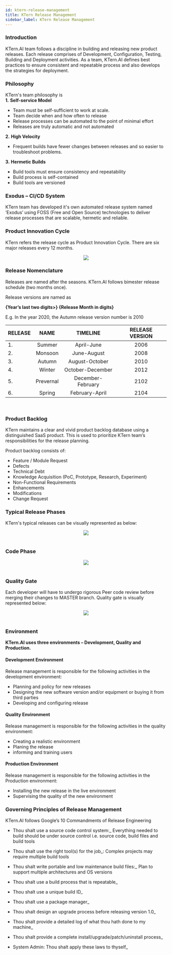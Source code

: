 ```yaml
---
id: ktern-release-management
title: KTern Release Management
sidebar_label: KTern Release Management
---
```


### Introduction

KTern.AI team follows a discipline in building and releasing new product releases. Each release comprises of Development, Configuration, Testing, Building and Deployment activities. As a team, KTern.AI defines best practices to ensure consistent and repeatable process and also develops the strategies for deployment.
<br>

### Philosophy

KTern's team philosophy is <br>
**1.** **Self-service Model**

- Team must be self-sufficient to work at scale.
- Team decide when and how often to release
- Release processes can be automated to the point of minimal effort
- Releases are truly automatic and not automated
  <br>

**2.** **High Velocity**

- Frequent builds have fewer changes between releases and so easier to troubleshoot problems.
  <br>

**3.** **Hermetic Builds**

- Build tools must ensure consistency and repeatability
- Build process is self-contained
- Build tools are versioned
  <br>

### Exodus – CI/CD System

KTern team has developed it's own automated release system named ‘Exodus’ using FOSS (Free and Open Source) technologies to deliver release processes that are scalable, hermetic and reliable.

### Product Innovation Cycle

KTern refers the release cycle as Product Innovation Cycle. There are six major releases every 12 months.

<center>
<img src = "https://storage.googleapis.com/ktern-public-files/product-documentation/product-innovation-cycle.png">
</center>

### Release Nomenclature

Releases are named after the seasons. KTern.AI follows bimester release schedule (two months once).

Release versions are named as

**{Year’s last two digits>} {Release Month in digits}**

E.g. In the year 2020, the Autumn release version number is 2010

| RELEASE |   NAME    |     TIMELINE      | RELEASE VERSION |
| ------- | :-------: | :---------------: | :-------------: |
| 1.      |  Summer   |    April-June     |      2006       |
| 2.      |  Monsoon  |    June-August    |      2008       |
| 3.      |  Autumn   |  August-October   |      2010       |
| 4.      |  Winter   | October-December  |      2012       |
| 5.      | Prevernal | December-February |      2102       |
| 6.      |  Spring   |  February-April   |      2104       |

<br>

### Product Backlog

KTern maintains a clear and vivid product backlog database using a distinguished SaaS product. This is used to prioritize KTern team’s responsibilities for the release planning.

Product backlog consists of:

- Feature / Module Request
- Defects
- Technical Debt
- Knowledge Acquisition (PoC, Prototype, Research, Experiment)
- Non-Functional Requirements
- Enhancements
- Modifications
- Change Request
  <br>

### Typical Release Phases

KTern's typical releases can be visually represented as below:

<center>
<img src = "https://storage.googleapis.com/ktern-public-files/product-documentation/release%20planning.png">
</center>
<br>

### Code Phase

<center>
<img src = "https://storage.googleapis.com/ktern-public-files/product-documentation/code-phase.png">
</center>
<br>

### Quality Gate

Each developer will have to undergo rigorous Peer code review before merging their changes to MASTER branch. Quality gate is visually represented below:

<center>
<img src = "https://storage.googleapis.com/ktern-public-files/product-documentation/quality-gate.png">
</center>
<br>

### Environment

**KTern.AI uses three environments – Development, Quality and Production.**

#### Development Environment

Release management is responsible for the following activities in the development environment:

- Planning and policy for new releases
- Designing the new software version and/or equipment or buying it from third parties
- Developing and configuring release
  <br>

#### Quality Environment

Release management is responsible for the following activities in the quality environment:

- Creating a realistic environment
- Planing the release
- informing and training users
  <br>

#### Production Environment

Release management is responsible for the following activities in the Production environment:

- Installing the new release in the live environment
- Supervising the quality of the new environment
  <br>

### Governing Principles of Release Management

KTern.AI follows Google’s 10 Commandments of Release Engineering

- Thou shalt use a source code control system:\_ Everything needed to build should be under source control i.e. source code, build files and build tools

- Thou shalt use the right tool(s) for the job\_: Complex projects may require multiple build tools

- Thou shalt write portable and low maintenance build files:\_ Plan to support multiple architectures and OS versions

- Thou shalt use a build process that is repeatable\_

- Thou shalt use a unique build ID\_

- Thou shalt use a package manager\_

- Thou shalt design an upgrade process before releasing version 1.0\_

- Thou shalt provide a detailed log of what thou hath done to my machine\_

- Thou shalt provide a complete install/upgrade/patch/uninstall process\_

- System Admin: Thou shalt apply these laws to thyself\_
